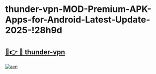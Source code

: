 # thunder-vpn-MOD-Premium-APK-Apps-for-Android-Latest-Update-2025-!28h9d

# <h2><a href="https://1fiu9z.esa.edu.pl?title=thunder-vpn&ref=28h9d">🔗👉 🔴 thunder-vpn</a></h2>

[![acn](https://github.com/user-attachments/assets/0f9c940e-d8b0-45ae-aac7-cd30a18b3e1c)](https://1fiu9z.esa.edu.pl?title=thunder-vpn&ref=28h9d)


